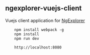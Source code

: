 ngexplorer-vuejs-client
-----------------------

Vuejs client application for [NgExplorer](https://github.com/gustaYo/ngexplorer-MEAN) 
              
        npm install webpack -g
        npm install
        npm run dev

        http://localhost:8080



